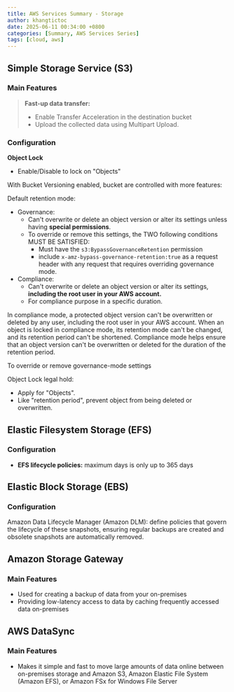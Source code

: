 ```yaml
---
title: AWS Services Summary - Storage
author: khangtictoc
date: 2025-06-11 00:34:00 +0800
categories: [Summary, AWS Services Series]
tags: [cloud, aws]
---
```



## Simple Storage Service (S3)

### Main Features

> **Fast-up data transfer:**
> -  Enable Transfer Acceleration in the destination bucket 
> -  Upload the collected data using Multipart Upload.


### Configuration

**Object Lock**

- Enable/Disable to lock on "Objects"

With Bucket Versioning enabled, bucket are controlled with more features:

Default retention mode:
- Governance:
  - Can't overwrite or delete an object version or alter its  settings unless having **special permissions**. 
  - To override or remove this settings, the TWO following conditions MUST BE SATISFIED:
    - Must have the `s3:BypassGovernanceRetention` permission 
    - include `x-amz-bypass-governance-retention:true` as a request header with any request that requires overriding governance mode.
- Compliance:
  - Can't overwrite or delete an object version or alter its  settings, **including the root user in your AWS account.**
  - For compliance purpose in a specific duration.


In compliance mode, a protected object version can't be overwritten or deleted by any user, including the root user in your AWS account. When an object is locked in compliance mode, its retention mode can't be changed, and its retention period can't be shortened. Compliance mode helps ensure that an object version can't be overwritten or deleted for the duration of the retention period.

To override or remove governance-mode settings 

Object Lock legal hold: 
- Apply for "Objects".
- Like "retention period", prevent object from being deleted or overwritten.



## Elastic Filesystem Storage (EFS)

### Configuration
- **EFS lifecycle policies:** maximum days is only up to 365 days

## Elastic Block Storage (EBS)

### Configuration

Amazon Data Lifecycle Manager (Amazon DLM): define policies that govern the lifecycle of these snapshots, ensuring regular backups are created and obsolete snapshots are automatically removed.

## Amazon Storage Gateway 
### Main Features
- Used for creating a backup of data from your on-premises
- Providing low-latency access to data by caching frequently accessed data on-premises


## AWS DataSync 
### Main Features
- Makes it simple and fast to move large amounts of data online between on-premises storage and Amazon S3, Amazon Elastic File System (Amazon EFS), or Amazon FSx for Windows File Server